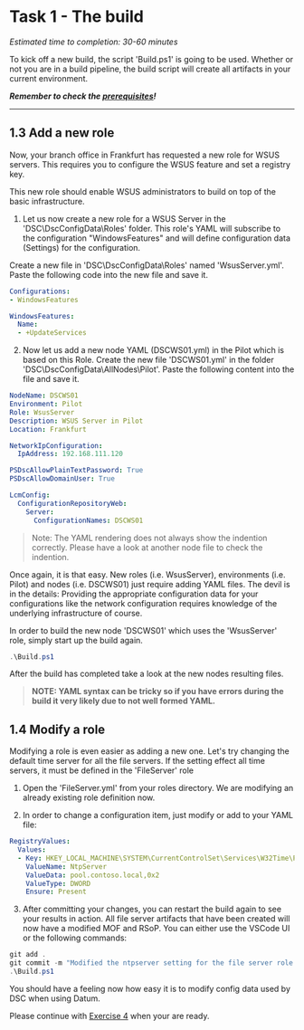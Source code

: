 # Task 1 - The build

*Estimated time to completion: 30-60 minutes*

To kick off a new build, the script 'Build.ps1' is going to be used. Whether or not you are in a build pipeline, the build script will create all artifacts in your current environment.

***Remember to check the [prerequisites](../CheckPrereq.ps1)!***

---

## 1.3 Add a new role

Now, your branch office in Frankfurt has requested a new role for WSUS servers. This requires you to configure the WSUS feature and set a registry key.

This new role should enable WSUS administrators to build on top of the basic infrastructure.

1. Let us now create a new role for a WSUS Server in the 'DSC\DscConfigData\Roles' folder. This role's YAML will subscribe to the configuration "WindowsFeatures" and will define configuration data (Settings) for the configuration.

Create a new file in 'DSC\DscConfigData\Roles' named 'WsusServer.yml'. Paste the following code into the new file and save it.

  ```yml
  Configurations:
  - WindowsFeatures
  
  WindowsFeatures:
    Name:
    - +UpdateServices
  ```

2. Now let us add a new node YAML (DSCWS01.yml) in the Pilot which is based on this Role. Create the new file 'DSCWS01.yml' in the folder 'DSC\DscConfigData\AllNodes\Pilot'. Paste the following content into the file and save it.

  ```yml
  NodeName: DSCWS01
  Environment: Pilot
  Role: WsusServer
  Description: WSUS Server in Pilot
  Location: Frankfurt

  NetworkIpConfiguration:
    IpAddress: 192.168.111.120

  PSDscAllowPlainTextPassword: True
  PSDscAllowDomainUser: True

  LcmConfig:
    ConfigurationRepositoryWeb:
      Server:
        ConfigurationNames: DSCWS01
  ```

> Note: The YAML rendering does not always show the indention correctly. Please have a look at another node file to check the indention.

Once again, it is that easy. New roles (i.e. WsusServer), environments (i.e. Pilot) and nodes (i.e. DSCWS01) just require adding YAML files. The devil is in the details: Providing the appropriate configuration data for your configurations like the network configuration requires knowledge of the underlying infrastructure of course.

In order to build the new node 'DSCWS01' which uses the 'WsusServer' role, simply start up the build again.

  ```powershell
  .\Build.ps1
  ```

After the build has completed take a look at the new nodes resulting files.

> **NOTE: YAML syntax can be tricky so if you have errors during the build it very likely due to not well formed YAML.**

## 1.4 Modify a role

Modifying a role is even easier as adding a new one. Let's try changing the default time server for all the file servers. If the setting effect all time servers, it must be defined in the 'FileServer' role

1. Open the 'FileServer.yml' from your roles directory. We are modifying an already existing role definition now.

2. In order to change a configuration item, just modify or add to your YAML file:

  ```yaml
  RegistryValues:
    Values:
    - Key: HKEY_LOCAL_MACHINE\SYSTEM\CurrentControlSet\Services\W32Time\Parameters
      ValueName: NtpServer
      ValueData: pool.contoso.local,0x2
      ValueType: DWORD
      Ensure: Present
  ```

3. After committing your changes, you can restart the build again to see your results in action. All file server artifacts that have been created will now have a modified MOF and RSoP. You can either use the VSCode UI or the following commands: 

  ```powershell
  git add .
  git commit -m "Modified the ntpserver setting for the file server role."
  .\Build.ps1
  ```

You should have a feeling now how easy it is to modify config data used by DSC when using Datum.

Please continue with [Exercise 4](Exercise4.md) when your are ready.
